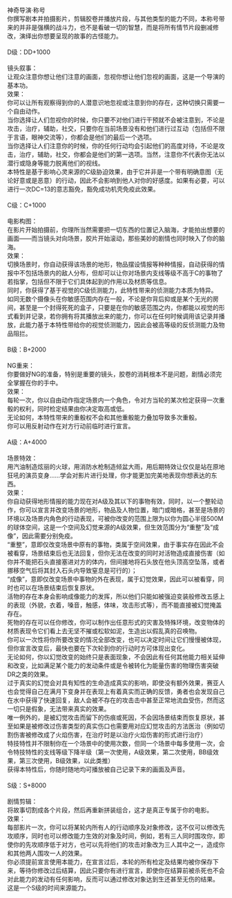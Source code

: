 <title>神奇导演</title>
<meta name="GENERATOR" content="WinCHM">
<meta http-equiv="Content-Type" content="text/html; charset=gb2312">
<br>神奇导演·称号 
<br>你撰写剧本并拍摄影片，剪辑胶卷并播放片段，与其他类型的能力不同，本称号带来的并非是强横的战斗力，也不是看破一切的智慧，而是将所有情节片段删减修改，演绎出你想要呈现的故事的古怪能力。 
<br>
<br>D级：DD+1000
<br>
<br>镜头叙事： 
<br>让观众注意你想让他们注意的画面，忽视你想让他们忽视的画面，这是一个导演的基本功。 
<br>效果： 
<br>你可以让所有观察得到你的人潜意识地忽视或注意到你的存在，这种切换只需要一个自由动作。 
<br>当你选择让人们忽视你的时候，你只要不对他们进行干预就不会被注意到，不论是攻击，治疗，辅助，社交，只要你在当前场景没有和他们进行过互动（包括但不限于言语，眼神交流等），你都会是他们的最后一个选项。 
<br>当你选择让人们注意你的时候，你的任何行动均会引起他们的高度对待，不论是攻击，治疗，辅助，社交，你都会是他们的第一选项。当然，注意你不代表你无法以潜行或隐身等能力脱离他们的视线。 
<br>本特性是基于影响心灵来源的C级胁迫效果，由于它并非是一个带有明确意图（无论好意或是恶意）的行动，因此不会影响到他人对你的好感度。如果有必要，可以进行一次DC=13的意志豁免，豁免成功机壳免疫此效果。
<br>
<br>C级：C+1000 
<br>
<br>电影构图： 
<br>在影片开始拍摄前，你理所当然需要把一切东西的位置记入脑海，才能拍出想要的画面——而当镜头对向场景，胶片开始滚动，那些美妙的剧情也同时映入了你的脑海。 
<br>效果： 
<br>切换场景时，你自动获得该场景的地形，物品摆设情报等种种情报，自动获得的情报中不包括场景内的敌人分布，但却可以让你对场景内支线等级不高于C的事物了若指掌，包括但不限于它们具体起到的作用以及材质等信息。 
<br>同时，你获得了基于视觉的C级侦测能力，此特性带来的侦测能力本质为特异。 
<br>如同无数个摄像头在你敏感范围内存在一般，不论是你背后抑或是某个无光的房间，甚至是一个封得死死的盒子，只要是在你的敏感范围之内，你都能以视觉的形式看到并记录，若你拥有将其播放出来的能力，你可以在任何时候调用该记录并播放，此能力基于本特性带给你的视觉侦测能力，因此会被高等级的反侦测能力及物品阻拦。 
<br>
<br>B级：B+2000 
<br>
<br>NG重来： 
<br>你要做好NG的准备，特别是重要的镜头，胶卷的消耗根本不是问题，剧情必须完全掌握在你的手中。 
<br>效果： 
<br>每轮一次，你以自由动作指定场景内一个角色，令对方当轮的某次检定获得一次重骰的权利，同时检定结果由你决定取高或低。 
<br>无论如何，本特性带来的重骰权不会和其他重骰能力叠加导致多次重骰。 
<br>你可以用反射动作在对方行动前临时进行宣言。 
<br>
<br>A级：A+4000 
<br>
<br>场景特效： 
<br>用汽油制造炫丽的火球，用消防水枪制造倾盆大雨，用后期特效让仅仅是站在原地狂吼的演员变身……学会对影片进行处理，你才能更加完美地表现你想表达的东西。 
<br>效果： 
<br>你自动获得地形情报的能力现在对A级及其以下的事物有效，同时，以一个整轮动作，你可以宣言并改变场景的地形，物品及人物位置，暗门或暗格，甚至是场景的环境以及场景内角色的行动表现，可被你改变的范围上限为以你为圆心半径500M的球体空间，这是一个空间及幻觉来源的A级效果，但生效范围分为“重整”及“成像”，因此需要分别免疫。 
<br>“重整”，意即仅改变场景中原有的事物，类属于空间效果，由于事实存在因此不会被看穿，场景结束后也无法回复，但你无法在改变的同时对活物造成直接伤害（如你并不能把石头直接塞进对方的体内，但间接地将石头放在他头顶高空坠落，或者挪移空气后将其封入石头内导致窒息是可行的）； 
<br>“成像”，意即仅改变场景中事物的外在表现，属于幻觉效果，因此可以被看穿，同时也可以在场景结束后恢复原状。 
<br>活物的存在本身会影响成像能力的发挥，所以他们只能如被强迫变装般修改五感上的表现（外貌，衣着，嗓音，触感，体味，攻击形式等），而不能直接被幻觉掩盖存在。 
<br>死物的存在可以任你修改，你可以制作出任意形式的灾害及特殊环境，改变物体的材质表现令它们看上去无坚不摧或松软如泥，生造出以假乱真的召唤物。 
<br>你可以一次性将你所要改变的情况全部改变，也可以决定时间让它们慢慢被体现，但你宣言改变后，最快也要在下次轮到你的行动时方可体现出变化。 
<br>无论如何，你以幻觉改变的始终只是表面现象，不会因此有任何其他能力相关延伸和改变，比如满足某个能力的发动条件或是令被转化为能量伤害的物理伤害突破DR之类的效果。 
<br>过于真实的幻觉会对具有知性的生命造成真实的影响，即使没有额外效果，赛亚人也会觉得自己在满月下变身并在表现上有着真实而正确的反馈，勇者也会发现自己在水中获得了快速回复，敌人会被不存在的攻击击中甚至正常地流血受伤，然而这一切只是假象，无法带来真实的效果。 
<br>唯一例外的，是被幻觉攻击而留下的伤痕或死因，不会因场景结束而恢复原状，甚至如果是被修改过伤害类型的真实伤口也需要用对应幻觉攻击的方法医治（例如切割伤害被修改成了火焰伤害，在治疗时是以治疗火焰伤害的形式进行治疗） 
<br>特技特性并不限制你在一个场景中的使用次数，但同一个场景中每多使用一次，会令特技特性的支线等级下降半级（第一次使用，A级效果，第二次使用，BB级效果，第三次使用，B级效果，以此类推） 
<br>获得本特性后，你随时随地均可播放被自己记录下来的画面及声音。 
<br>
<br>S级：S+8000 
<br>
<br>剧情剪辑： 
<br>将故事切割成各个片段，然后再重新拼装组合，这才是真正专属于你的电影。 
<br>效果： 
<br>每部影片一次，你可以将某轮内所有人的行动顺序及对象修改，这不仅可以修改先攻顺序，同时也可以修改能力生效的对象及时间，例如，若有三人同时围攻你，即使你的先攻顺序低于对方，也可以先将他们的攻击对象改为三人其中之一，造成你和其他两人围攻一人的效果。 
<br>你必须提前宣言使用本能力，在宣言过后，本轮的所有检定及结果均被你保存下来，等待你修改过后结算，因此只要你有进行宣言，即使你在结算前被杀死也不会对此能力的发动有任何影响，反而可以通过修改对象达到生还甚至无伤的结果。 
<br>这是一个S级的时间来源能力。
